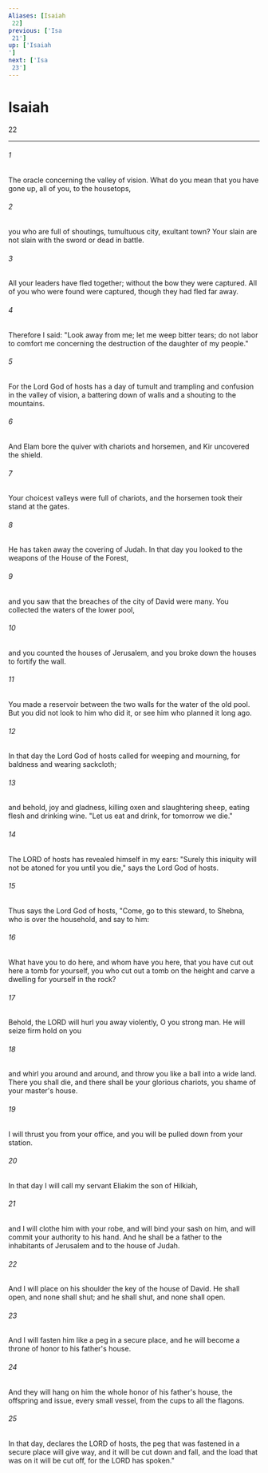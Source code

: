 ```yaml
---
Aliases: [Isaiah 22]
previous: ['Isa 21']
up: ['Isaiah']
next: ['Isa 23']
---
```

# Isaiah 22

***
 

###### 1 
The oracle concerning the valley of vision. What do you mean that you have gone up,  all of you, to the housetops,   

###### 2 
you who are full of shoutings,  tumultuous city, exultant town?  Your slain are not slain with the sword  or dead in battle.   

###### 3 
All your leaders have fled together;  without the bow they were captured.  All of you who were found were captured,  though they had fled far away.   

###### 4 
Therefore I said:  "Look away from me;  let me weep bitter tears;  do not labor to comfort me  concerning the destruction of the daughter of my people."  

###### 5 
For the Lord God of hosts has a day  of tumult and trampling and confusion  in the valley of vision,  a battering down of walls  and a shouting to the mountains.   

###### 6 
And Elam bore the quiver  with chariots and horsemen,  and Kir uncovered the shield.   

###### 7 
Your choicest valleys were full of chariots,  and the horsemen took their stand at the gates.   

###### 8 
He has taken away the covering of Judah. In that day you looked to the weapons of the House of the Forest,  

###### 9 
and you saw that the breaches of the city of David were many. You collected the waters of the lower pool,  

###### 10 
and you counted the houses of Jerusalem, and you broke down the houses to fortify the wall.  

###### 11 
You made a reservoir between the two walls for the water of the old pool. But you did not look to him who did it, or see him who planned it long ago.  

###### 12 
In that day the Lord God of hosts  called for weeping and mourning,  for baldness and wearing sackcloth;   

###### 13 
and behold, joy and gladness,  killing oxen and slaughtering sheep,  eating flesh and drinking wine.  "Let us eat and drink,  for tomorrow we die."   

###### 14 
The LORD of hosts has revealed himself in my ears:  "Surely this iniquity will not be atoned for you until you die,"  says the Lord God of hosts.  

###### 15 
Thus says the Lord God of hosts, "Come, go to this steward, to Shebna, who is over the household, and say to him:  

###### 16 
What have you to do here, and whom have you here, that you have cut out here a tomb for yourself, you who cut out a tomb on the height and carve a dwelling for yourself in the rock?  

###### 17 
Behold, the LORD will hurl you away violently, O you strong man. He will seize firm hold on you  

###### 18 
and whirl you around and around, and throw you like a ball into a wide land. There you shall die, and there shall be your glorious chariots, you shame of your master's house.  

###### 19 
I will thrust you from your office, and you will be pulled down from your station.  

###### 20 
In that day I will call my servant Eliakim the son of Hilkiah,  

###### 21 
and I will clothe him with your robe, and will bind your sash on him, and will commit your authority to his hand. And he shall be a father to the inhabitants of Jerusalem and to the house of Judah.  

###### 22 
And I will place on his shoulder the key of the house of David. He shall open, and none shall shut; and he shall shut, and none shall open.  

###### 23 
And I will fasten him like a peg in a secure place, and he will become a throne of honor to his father's house.  

###### 24 
And they will hang on him the whole honor of his father's house, the offspring and issue, every small vessel, from the cups to all the flagons.  

###### 25 
In that day, declares the LORD of hosts, the peg that was fastened in a secure place will give way, and it will be cut down and fall, and the load that was on it will be cut off, for the LORD has spoken."
